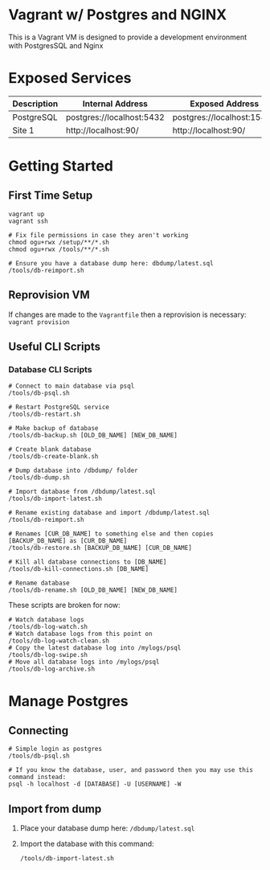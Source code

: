 # Vagrant w/ Postgres and NGINX

This is a Vagrant VM is designed to provide a development environment with PostgresSQL and Nginx 

#  Exposed Services
Description | Internal Address | Exposed Address | Folder
--- | --- | --- | ---
PostgreSQL | postgres://localhost:5432 | postgres://localhost:15432
Site 1 | http://localhost:90/ | http://localhost:90/

# Getting Started

## First Time Setup

```shell
vagrant up
vagrant ssh

# Fix file permissions in case they aren't working
chmod ogu+rwx /setup/**/*.sh
chmod ogu+rwx /tools/**/*.sh

# Ensure you have a database dump here: dbdump/latest.sql
/tools/db-reimport.sh
```

## Reprovision VM

If changes are made to the `Vagrantfile` then a reprovision is necessary: `vagrant provision`

## Useful CLI Scripts


### Database CLI Scripts

```shell
# Connect to main database via psql
/tools/db-psql.sh

# Restart PostgreSQL service
/tools/db-restart.sh

# Make backup of database
/tools/db-backup.sh [OLD_DB_NAME] [NEW_DB_NAME]

# Create blank database
/tools/db-create-blank.sh

# Dump database into /dbdump/ folder
/tools/db-dump.sh

# Import database from /dbdump/latest.sql
/tools/db-import-latest.sh

# Rename existing database and import /dbdump/latest.sql
/tools/db-reimport.sh

# Renames [CUR_DB_NAME] to something else and then copies [BACKUP_DB_NAME] as [CUR_DB_NAME]
/tools/db-restore.sh [BACKUP_DB_NAME] [CUR_DB_NAME]

# Kill all database connections to [DB_NAME]
/tools/db-kill-connections.sh [DB_NAME]

# Rename database
/tools/db-rename.sh [OLD_DB_NAME] [NEW_DB_NAME]
```

These scripts are broken for now:

```shell
# Watch database logs
/tools/db-log-watch.sh
# Watch database logs from this point on
/tools/db-log-watch-clean.sh
# Copy the latest database log into /mylogs/psql
/tools/db-log-swipe.sh
# Move all database logs into /mylogs/psql
/tools/db-log-archive.sh
```


# Manage Postgres

## Connecting

```shell
# Simple login as postgres
/tools/db-psql.sh

# If you know the database, user, and password then you may use this command instead:
psql -h localhost -d [DATABASE] -U [USERNAME] -W
``` 

## Import from dump

1. Place your database dump here: `/dbdump/latest.sql`
2. Import the database with this command:     

   `/tools/db-import-latest.sh`

